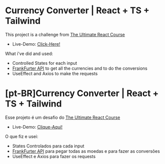 # Currency Converter | React + TS + Tailwind

This project is a challenge from [The Ultimate React Course](https://www.udemy.com/course/the-ultimate-react-course/)

* Live-Demo: [Click-Here!](https://currency-converter-lyart-six.vercel.app/)

What i've did and used:
* Controlled States for each input
* [FrankFurter API](https://www.frankfurter.app/) to get all the currencies and to do the conversions
* UseEffect and Axios to make the requests

# [pt-BR]Currency Converter | React + TS + Tailwind

Esse projeto é um desafio do [The Ultimate React Course](https://www.udemy.com/course/the-ultimate-react-course/)

* Live-Demo: [Clique-Aqui!](https://currency-converter-lyart-six.vercel.app/)

O que fiz e usei:
* States Controlados para cada input
* [FrankFurter API](https://www.frankfurter.app/) para pegar todas as moedas e para fazer as conversões
* UseEffect e Axios para fazer os requests